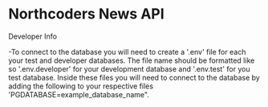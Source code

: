 # Northcoders News API

Developer Info

-To connect to the database you will need to create a '.env' file for each your test and developer databases. The file name should be formatted like so '.env.developer' for your development database and '.env.test' for you test database. Inside these files you will need to connect to the database by adding the following to your respective files 'PGDATABASE=example_database_name".
